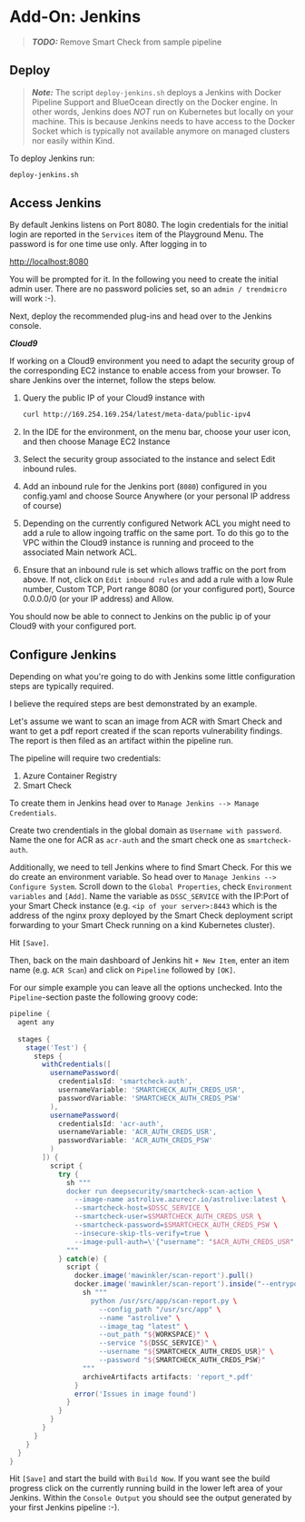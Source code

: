 # Add-On: Jenkins

> ***TODO:*** Remove Smart Check from sample pipeline

## Deploy

> ***Note:*** The script `deploy-jenkins.sh` deploys a Jenkins with Docker Pipeline Support and BlueOcean directly on the Docker engine. In other words, Jenkins does *NOT* run on Kubernetes but locally on your machine. This is because Jenkins needs to have access to the Docker Socket which is typically not available anymore on managed clusters nor easily within Kind.

To deploy Jenkins run:

```sh
deploy-jenkins.sh
```

## Access Jenkins

By default Jenkins listens on Port 8080. The login credentials for the initial login are reported in the `Services` item of the Playground Menu. The password is for one time use only. After logging in to

<http://localhost:8080>

You will be prompted for it. In the following you need to create the initial admin user. There are no password policies set, so an `admin / trendmicro` will work :-).

Next, deploy the recommended plug-ins and head over to the Jenkins console.

***Cloud9***

If working on a Cloud9 environment you need to adapt the security group of the corresponding EC2 instance to enable access from your browser. To share Jenkins over the internet, follow the steps below.

1. Query the public IP of your Cloud9 instance with

   ```sh
   curl http://169.254.169.254/latest/meta-data/public-ipv4
   ```

2. In the IDE for the environment, on the menu bar, choose your user icon, and then choose Manage EC2 Instance
3. Select the security group associated to the instance and select Edit inbound rules.
4. Add an inbound rule for the Jenkins port (`8080`) configured in you config.yaml and choose Source Anywhere (or your personal IP address of course)
5. Depending on the currently configured Network ACL you might need to add a rule to allow ingoing traffic on the same port. To do this go to the VPC within the Cloud9 instance is running and proceed to the associated Main network ACL.
6. Ensure that an inbound rule is set which allows traffic on the port from above. If not, click on `Edit inbound rules` and add a rule with a low Rule number, Custom TCP, Port range 8080 (or your configured port), Source 0.0.0.0/0 (or your IP address) and Allow.

You should now be able to connect to Jenkins on the public ip of your Cloud9 with your configured port.

## Configure Jenkins

Depending on what you're going to do with Jenkins some little configuration steps are typically required.

I believe the required steps are best demonstrated by an example.

Let's assume we want to scan an image from ACR with Smart Check and want to get a pdf report created if the scan reports vulnerability findings. The report is then filed as an artifact within the pipeline run.

The pipeline will require two credentials:

1. Azure Container Registry
2. Smart Check

To create them in Jenkins head over to `Manage Jenkins --> Manage Credentials`.

Create two crendentials in the global domain as `Username with password`. Name the one for ACR as `acr-auth` and the smart check one as `smartcheck-auth`.

Additionally, we need to tell Jenkins where to find Smart Check. For this we do create an environment variable. So head over to `Manage Jenkins --> Configure System`. Scroll down to the `Global Properties`, check `Environment variables` and `[Add]`. Name the variable as `DSSC_SERVICE` with the IP:Port of your Smart Check instance (e.g. `<ip of your server>:8443` which is the address of the nginx proxy deployed by the Smart Check deployment script forwarding to your Smart Check running on a kind Kubernetes cluster).

Hit `[Save]`.

Then, back on the main dashboard of Jenkins hit `+ New Item`, enter an item name (e.g. `ACR Scan`) and click on `Pipeline` followed by `[OK]`.

For our simple example you can leave all the options unchecked. Into the `Pipeline`-section paste the following groovy code:

```groovy
pipeline {
  agent any
 
  stages {
    stage('Test') {
      steps {
        withCredentials([
          usernamePassword(
            credentialsId: 'smartcheck-auth',
            usernameVariable: 'SMARTCHECK_AUTH_CREDS_USR',
            passwordVariable: 'SMARTCHECK_AUTH_CREDS_PSW'
          ),
          usernamePassword(
            credentialsId: 'acr-auth',
            usernameVariable: 'ACR_AUTH_CREDS_USR',
            passwordVariable: 'ACR_AUTH_CREDS_PSW'
          )
        ]) { 
          script {
            try {
              sh """
              docker run deepsecurity/smartcheck-scan-action \
                --image-name astrolive.azurecr.io/astrolive:latest \
                --smartcheck-host=$DSSC_SERVICE \
                --smartcheck-user=$SMARTCHECK_AUTH_CREDS_USR \
                --smartcheck-password=$SMARTCHECK_AUTH_CREDS_PSW \
                --insecure-skip-tls-verify=true \
                --image-pull-auth=\'{"username": "$ACR_AUTH_CREDS_USR", "password": "$ACR_AUTH_CREDS_PSW"}\'
              """
            } catch(e) {
              script {
                docker.image('mawinkler/scan-report').pull()
                docker.image('mawinkler/scan-report').inside("--entrypoint=''") {
                  sh """
                    python /usr/src/app/scan-report.py \
                      --config_path "/usr/src/app" \
                      --name "astrolive" \
                      --image_tag "latest" \
                      --out_path "${WORKSPACE}" \
                      --service "${DSSC_SERVICE}" \
                      --username "${SMARTCHECK_AUTH_CREDS_USR}" \
                      --password "${SMARTCHECK_AUTH_CREDS_PSW}"
                  """
                  archiveArtifacts artifacts: 'report_*.pdf'
                }
                error('Issues in image found')
              }
            }
          }
        }
      }
    }
  }
}
```

Hit `[Save]` and start the build with `Build Now`. If you want see the build progress click on the currently running build in the lower left area of your Jenkins. Within the `Console Output` you should see the output generated by your first Jenkins pipeline :-).
